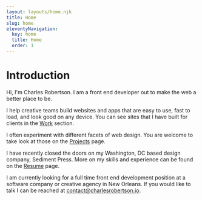 ```yaml
---
layout: layouts/home.njk
title: Home
slug: home
eleventyNavigation:
  key: home
  title: Home
  order: 1
---
```

<h1 class="visually-hidden">Introduction</h1>

<p class="home-intro"><span class="home-intro__hi">Hi, I'm</span> <span class="home-intro__charles">Charles Robertson.</span> <span class="home-intro__desc">I am a front end developer out to make the web a better place to be.</span></p>

I help creative teams build websites and apps that are easy to use, fast to load, and look good on any device. You can see sites that I have built for clients in the [Work](work) section.

I often experiment with different facets of web design. You are welcome to take look at those on the [Projects](projects) page.

I have recently closed the doors on my Washington, DC based design company, Sediment Press. More on my skills and experience can be found on the [Resume](resume) page.

I am currently looking for a full time front end development position at a software company or creative agency in New Orleans. If you would like to talk I can be reached at [contact@charlesrobertson.io](mailto:contact@charlesrobertson.io).